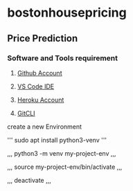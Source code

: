 # bostonhousepricing

## Price Prediction ##

### Software and Tools requirement ###

1. [Github Account](https://github.com)

2. [VS Code IDE](https://code.visualstudio.com/)

3. [Heroku Account](https://heroku.com)

4. [GitCLI](https://git-scm.com/book/en/v2/Getting-Started-The-Command-Line)


create a new Environment

'''
sudo apt install python3-venv
'''

,,,
python3 -m venv my-project-env
,,,

,,,
source my-project-env/bin/activate
,,,

,,,
deactivate
,,,